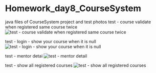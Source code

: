 # Homework_day8_CourseSystem
java files of CourseSystem project and test photos
test - course validate when registered same course twice
![test - course validate when registered same course twice](https://github.com/Zavis-Ziv/Homework_day8_CourseSystem/assets/141931402/cebdf80b-9a79-412d-943f-34e0f03ddd9f)

test - login - show your course when it is null
![test - login - show your course when it is null](https://github.com/Zavis-Ziv/Homework_day8_CourseSystem/assets/141931402/61fe7721-023d-438e-a581-56310bef975f)

test - mentor detai
![test - mentor detail](https://github.com/Zavis-Ziv/Homework_day8_CourseSystem/assets/141931402/f5b2bebc-56ad-46f0-b052-a2d9dd07efe9)

test - show all registered courses
![test - show all registered courses](https://github.com/Zavis-Ziv/Homework_day8_CourseSystem/assets/141931402/e242d09a-b329-4693-8d6a-3c8d52383113)
